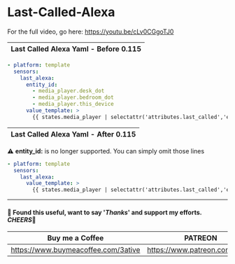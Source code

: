 # Last-Called-Alexa

For the full video, go here: https://youtu.be/cLv0CGgoTJ0


| Last Called Alexa Yaml - Before 0.115 |
| --- |

```yaml
- platform: template
  sensors:
    last_alexa:
      entity_id:
        - media_player.desk_dot
        - media_player.bedroom_dot
        - media_player.this_device
      value_template: >
        {{ states.media_player | selectattr('attributes.last_called','eq',True) | map(attribute='entity_id') | first }}
```

| Last Called Alexa Yaml - After 0.115 |
| --- |

:warning: **entity_id:** is no longer supported. You can simply omit those lines

```yaml
- platform: template
  sensors:
    last_alexa:
      value_template: >
        {{ states.media_player | selectattr('attributes.last_called','eq',True) | map(attribute='entity_id') | first }}
```

___
#### 💖 Found this useful, want to say '*Thanks*' and support my efforts. *CHEERS*🍺
| Buy me a Coffee | PATREON |
|-----------------|---------|
| https://www.buymeacoffee.com/3ative | https://www.patreon.com/3ative |

